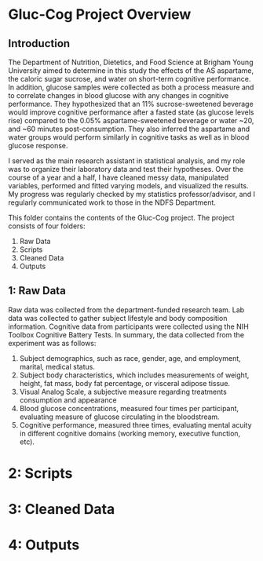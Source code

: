# Gluc-Cog Project Overview

## Introduction

The Department of Nutrition, Dietetics, and Food Science at Brigham Young University aimed to determine in this study the effects of the AS aspartame, the caloric sugar sucrose, and water on short-term cognitive performance. In addition, glucose samples were collected as both a process measure and to correlate changes in blood glucose with any changes in cognitive performance. They hypothesized that an 11% sucrose-sweetened beverage would improve cognitive performance after a fasted state (as glucose levels rise) compared to the 0.05% aspartame-sweetened beverage or water ~20, and ~60 minutes post-consumption. They also inferred the aspartame and water groups would perform similarly in cognitive tasks as well as in blood glucose response. 

I served as the main research assistant in statistical analysis, and my role was to organize their laboratory data and test their hypotheses. Over the course of a year and a half, I have cleaned messy data, manipulated variables, performed and fitted varying models, and visualized the results. My progress was regularly checked by my statistics professor/advisor, and I regularly communicated work to those in the NDFS Department.

This folder contains the contents of the Gluc-Cog project. The project consists of four folders:
1) Raw Data
2) Scripts
3) Cleaned Data
4) Outputs

## 1: Raw Data

Raw data was collected from the department-funded research team. Lab data was collected to gather subject lifestyle and body composition information. Cognitive data from participants were collected using the NIH Toolbox Cognitive Battery Tests. In summary, the data collected from the experiment was as follows:

1. Subject demographics, such as race, gender, age, and employment, marital, medical status.
2. Subject body characteristics, which includes measurements of weight, height, fat mass, body fat percentage, or visceral adipose tissue.
3. Visual Analog Scale, a subjective measure regarding treatments consumption and appearance
4. Blood glucose concentrations, measured four times per participant, evaluating measure of glucose circulating in the bloodstream.
5. Cognitive performance, measured three times, evaluating mental acuity in different cognitive domains (working memory, executive function, etc). 


# 2: Scripts

# 3: Cleaned Data

# 4: Outputs
